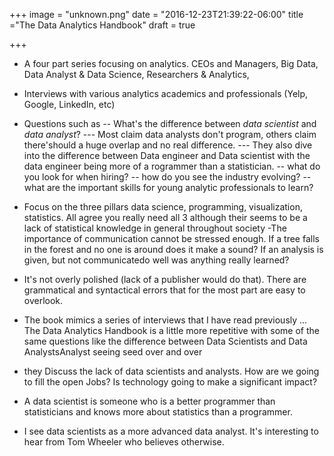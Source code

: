 +++
image = "unknown.png"
date = "2016-12-23T21:39:22-06:00"
title ="The Data Analytics Handbook"
draft = true

+++

- A four part series focusing on analytics. CEOs and Managers, Big Data, Data Analyst & Data Science, Researchers & Analytics,
- Interviews with various analytics academics and professionals (Yelp, Google, LinkedIn,  etc)
- Questions such as
-- What's the difference between *data scientist* and *data analyst*?
--- Most claim data analysts don't program, others claim there'should a huge overlap and no real difference.
--- They also dive into the difference between Data engineer and Data scientist with the data engineer being more of a rogrammer than a statistician.
-- what do you look for when hiring?
-- how do you see the industry evolving?
-- what are the important skills for young analytic professionals to learn?

- Focus on the three pillars data science, programming, visualization, statistics. All agree you  really need all 3 although their seems to be a lack of statistical knowledge in general throughout society
-The importance of communication cannot be stressed enough. If a tree falls in the forest and no one is around does it make a sound? If an analysis is given, but not communicatedo well was anything really learned?
- It's not overly polished  (lack of a publisher would do that). There are grammatical and syntactical errors that for the most part are easy to overlook.
- The book mimics a series of interviews that I have read previously ... The Data Analytics Handbook is a little more repetitive with some of the same questions like the difference between Data Scientists and Data AnalystsAnalyst seeing seed over and over 
- they Discuss the lack of data scientists and analysts. How are we going to fill the open Jobs? Is technology going to make a significant  impact?
- A data scientist is someone who is a better programmer than statisticians and knows more about statistics than a programmer.


- I see data scientists as a more advanced data analyst. It's interesting to hear from Tom Wheeler who believes otherwise.
